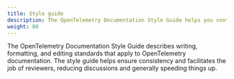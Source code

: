 ```yaml
---
title: Style guide
description: The OpenTelemetry Documentation Style Guide helps you contribute better docs, faster.
weight: 80
---
```


The OpenTelemetry Documentation Style Guide describes writing, formatting, and editing standards that apply to OpenTelemetry documentation. The style guide helps ensure consistency and facilitates the job of reviewers, reducing discussions and generally speeding things up.
